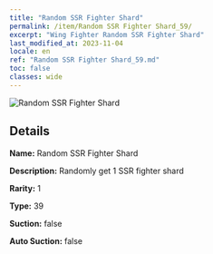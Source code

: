```yaml
---
title: "Random SSR Fighter Shard"
permalink: /item/Random SSR Fighter Shard_59/
excerpt: "Wing Fighter Random SSR Fighter Shard"
last_modified_at: 2023-11-04
locale: en
ref: "Random SSR Fighter Shard_59.md"
toc: false
classes: wide
---
```



 ![Random SSR Fighter Shard](/images/item/Random_SSR_Fighter_Shard_p.png)



## Details

 **Name:** Random SSR Fighter Shard 

 **Description:** Randomly get 1 SSR fighter shard

 **Rarity:** 1 

 **Type:** 39 

 **Suction:** false 

 **Auto Suction:** false 



